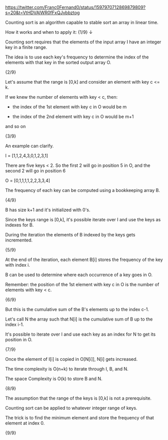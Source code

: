 https://twitter.com/Franc0Fernand0/status/1597970712869879809?s=20&t=VtHDVAlWR0fFxQJvbbztog

Counting sort is an algorithm capable to stable sort an array in linear time.

How it works and when to apply it:  {1/9} ↓

Counting sort requires that the elements of the input array I have an integer key in a finite range.

The idea is to use each key's frequency to determine the index of the elements with that key in the sorted output array O.

{2/9}

Let's assume that the range is [0,k] and consider an element with key c <= k.

If we knew the number of elements with key < c, then:

- the index of the 1st element with key c in O would be m

- the index of the 2nd element with key c in O would be m+1

and so on

{3/9}

An example can clarify.

I = [1,1,2,4,3,0,1,2,3,1]

There are five keys < 2. So the first 2 will go in position 5 in O, and the second 2 will go in position 6

O = [0,1,1,1,1,2,2,3,3,4]

The frequency of each key can be computed using a bookkeeping array B.

{4/9}

B has size k+1 and it's initialized with 0's.

Since the keys range is [0,k], it's possible iterate over I and use the keys as indexes for B.

During the iteration the elements of B indexed by the keys gets incremented.

{5/9}

At the end of the iteration, each element B[i] stores the frequency of the key with index i.

B can be used to determine where each occurrence of a key goes in O.

Remember: the position of the 1st element with key c in O is the number of elements with key < c.

{6/9}

But this is the cumulative sum of the B's elements up to the index c-1.

Let's call N the array such that N[i] is the cumulative sum of B up to the index i-1.

It's possible to iterate over I and use each key as an index for N to get its position in O.

{7/9}

Once the element of I[i] is copied in O[N[i]],  N[i] gets increased.

The time complexity is O(n+k) to iterate through I, B, and N.

The space Complexity is O(k) to store B and N.

{8/9}

The assumption that the range of the keys is [0,k] is not a prerequisite.

Counting sort can be applied to whatever integer range of keys.

The trick is to find the minimum element and store the frequency of that element at index 0.

{9/9}
